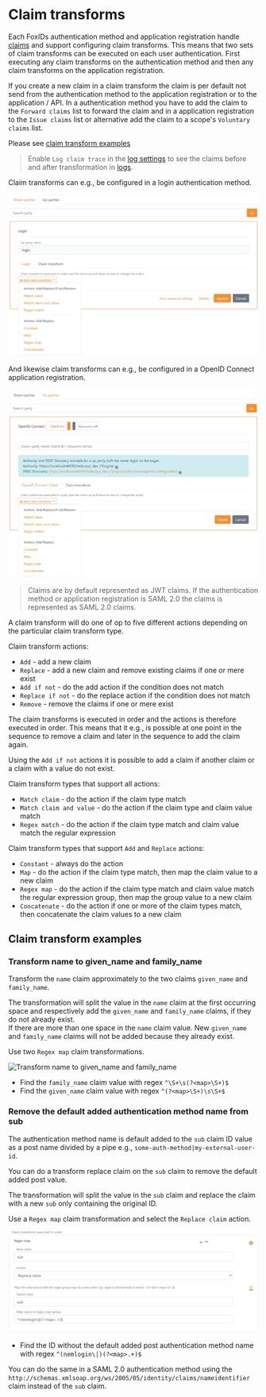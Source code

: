 # Claim transforms

Each FoxIDs authentication method and application registration handle [claims](claim.md) and support configuring claim transforms. This means that two sets of claim transforms can be executed on each user authentication. 
First executing any claim transforms on the authentication method and then any claim transforms on the application registration. 

If you create a new claim in a claim transform the claim is per default not send from the authentication method to the application registration or to the application / API. 
In a authentication method you have to add the claim to the `Forward claims` list to forward the claim and in a application registration to the `Issue claims` list or alternative add the claim to a scope's `Voluntary claims` list. 

Please see [claim transform examples](#claim-transform-examples)

> Enable `Log claim trace` in the [log settings](logging.md#log-settings) to see the claims before and after transformation in [logs](logging.md). 

Claim transforms can e.g., be configured in a login authentication method.

![FoxIDs authentication method claim transform](images/configure-claim-transform-auth-method.png)

And likewise claim transforms can e.g., be configured in a OpenID Connect application registration.

![FoxIDs application registration claim transform](images/configure-claim-transform-app-reg.png)

> Claims are by default represented as JWT claims. If the authentication method or application registration is SAML 2.0 the claims is represented as SAML 2.0 claims.

A claim transform will do one of op to five different actions depending on the particular claim transform type.

Claim transform actions:

- `Add` - add a new claim
- `Replace` - add a new claim and remove existing claims if one or mere exist
- `Add if not` - do the add action if the condition does not match
- `Replace if not` - do the replace action if the condition does not match
- `Remove` - remove the claims if one or mere exist

The claim transforms is executed in order and the actions is therefore executed in order. This means that it e.g., is possible at one point in the sequence to remove a claim and later in the sequence to add the claim again.

Using the `Add if not` actions it is possible to add a claim if another claim or a claim with a value do not exist.

Claim transform types that support all actions:

- `Match claim` - do the action if the claim type match
- `Match claim and value` - do the action if the claim type and claim value match
- `Regex match` - do the action if the claim type match and claim value match the regular expression

Claim transform types that support `Add` and `Replace` actions:

- `Constant` - always do the action
- `Map` - do the action if the claim type match, then map the claim value to a new claim
- `Regex map` - do the action if the claim type match and claim value match the regular expression group, then map the group value to a new claim
- `Concatenate` - do the action if one or more of the claim types match, then concatenate the claim values to a new claim

## Claim transform examples

### Transform name to given_name and family_name

Transform the `name` claim approximately to the two claims `given_name` and `family_name`. 

The transformation will split the value in the `name` claim at the first occurring space and respectively add the `given_name` and `family_name` claims, if they do not already exist.  
If there are more than one space in the `name` claim value. New `given_name` and `family_name` claims will not be added because they already exist.

Use two `Regex map` claim transformations.

![Transform name to given_name and family_name](images/example-claim-transform-name-to-given_name-family_name.png)

- Find the `family_name` claim value with regex `^\S+\s(?<map>\S+)$`
- Find the `given_name` claim value with regex `^(?<map>\S+)\s\S+$`


### Remove the default added authentication method name from sub

The authentication method name is default added to the `sub` claim ID value as a post name divided by a pipe e.g., `some-auth-method|my-external-user-id`.

You can do a transform replace claim on the `sub` claim to remove the default added post value.

The transformation will split the value in the `sub` claim and replace the claim with a new `sub` only containing the original ID.

Use a `Regex map` claim transformation and select the `Replace claim` action.

![Remove default added post authentication method name](images/example-claim-transform-remove-post-auth-method-name.png)

- Find the ID without the default added post authentication method name with regex `^(nemlogin\|)(?<map>.+)$`

You can do the same in a SAML 2.0 authentication method using the `http://schemas.xmlsoap.org/ws/2005/05/identity/claims/nameidentifier` claim instead of the `sub` claim.